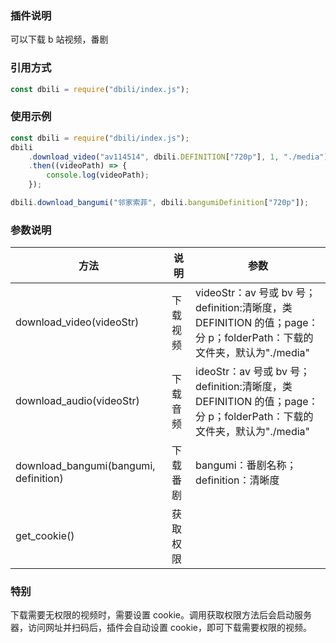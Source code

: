 ### 插件说明

可以下载 b 站视频，番剧

### 引用方式

```javascript
const dbili = require("dbili/index.js");
```

### 使用示例

```javascript
const dbili = require("dbili/index.js");
dbili
    .download_video("av114514", dbili.DEFINITION["720p"], 1, "./media")
    .then((videoPath) => {
        console.log(videoPath);
    });

dbili.download_bangumi("邻家索菲", dbili.bangumiDefinition["720p"]);
```

### 参数说明

| 方法                                  | 说明     | 参数                                                                                                                  |
| ------------------------------------- | -------- | --------------------------------------------------------------------------------------------------------------------- |
| download_video(videoStr)              | 下载视频 | videoStr：av 号或 bv 号；definition:清晰度，类 DEFINITION 的值；page：分 p；folderPath：下载的文件夹，默认为"./media" |
| download_audio(videoStr)              | 下载音频 | ideoStr：av 号或 bv 号；definition:清晰度，类 DEFINITION 的值；page：分 p；folderPath：下载的文件夹，默认为"./media"  |
| download_bangumi(bangumi, definition) | 下载番剧 | bangumi：番剧名称；definition：清晰度                                                                                 |
| get_cookie()                          | 获取权限 |                                                                                                                       |

### 特别

下载需要无权限的视频时，需要设置 cookie。调用获取权限方法后会启动服务器，访问网址并扫码后，插件会自动设置 cookie，即可下载需要权限的视频。
